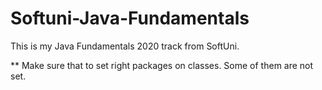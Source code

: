 # Softuni-Java-Fundamentals
This is my Java Fundamentals 2020 track from SoftUni.


** Make sure that to set right packages on classes. Some of them are not set. 
